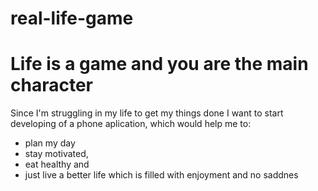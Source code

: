 # real-life-game
<h1>Life is a game and you are the main character</h1>
<p>Since I'm struggling in my life to get my things done I want to start developing of a phone aplication, which would help me to:</p>
<ul>
  <li>plan my day</li>
  <li>stay motivated,</li>
  <li>eat healthy and </li>
  <li>just live a better life which is filled with enjoyment and no saddnes</li>
